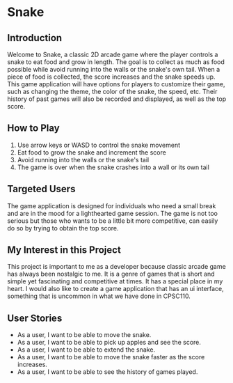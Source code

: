 # Snake

## Introduction

Welcome to Snake, a classic 2D arcade game where the player controls a snake to eat food and grow in length. The goal is
to collect as much as food possible while avoid running into the walls or the snake's own tail. When a piece of food is
collected, the score increases and the snake speeds up. This game application will have options for players to customize
their game, such as changing the theme, the color of the snake, the speed, etc. Their history of past games will also be
recorded and displayed, as well as the top score.

## How to Play
1. Use arrow keys or WASD to control the snake movement
2. Eat food to grow the snake and increment the score
3. Avoid running into the walls or the snake's tail
4. The game is over when the snake crashes into a wall or its own tail

## Targeted Users

The game application is designed for individuals who need a small break and are in the mood for a lighthearted game
session. The game is not too serious but those who wants to be a little bit more competitive, can easily do so by trying
to obtain the top score.

## My Interest in this Project

This project is important to me as a developer because classic arcade game has always been nostalgic to me. It is a
genre of games that is short and simple yet fascinating and competitive at times. It has a special place in my heart. I 
would also like to create a game application that has an ui interface, something that is uncommon in what we have done
in CPSC110.

## User Stories

- As a user, I want to be able to move the snake.
- As a user, I want to be able to pick up apples and see the score.
- As a user, I want to be able to extend the snake.
- As a user, I want to be able to move the snake faster as the score increases.
- As a user, I want to be able to see the history of games played.